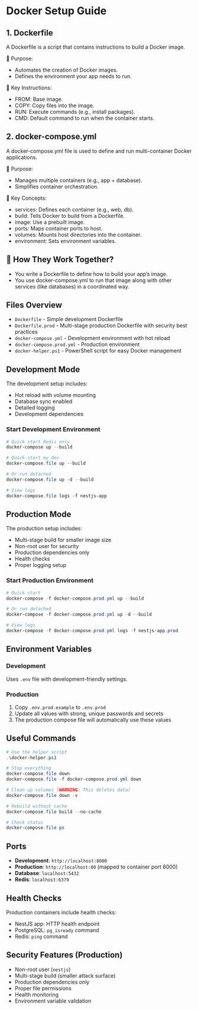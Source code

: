 # Docker Setup Guide

## 1. Dockerfile
A Dockerfile is a script that contains instructions to build a Docker image.

🔹 Purpose:
- Automates the creation of Docker images.
- Defines the environment your app needs to run.

🔹 Key Instructions:
- FROM: Base image.
- COPY: Copy files into the image.
- RUN: Execute commands (e.g., install packages).
- CMD: Default command to run when the container starts.

## 2. docker-compose.yml
A docker-compose.yml file is used to define and run multi-container Docker applications.

🔹 Purpose:
- Manages multiple containers (e.g., app + database).
- Simplifies container orchestration.

🔹 Key Concepts:
- services: Defines each container (e.g., web, db).
- build: Tells Docker to build from a Dockerfile.
- image: Use a prebuilt image.
- ports: Maps container ports to host.
- volumes: Mounts host directories into the container.
- environment: Sets environment variables.

## 🔄 How They Work Together?
- You write a Dockerfile to define how to build your app’s image.
- You use docker-compose.yml to run that image along with other services (like databases) in a coordinated way.

## Files Overview

- `Dockerfile` - Simple development Dockerfile
- `Dockerfile.prod` - Multi-stage production Dockerfile with security best practices
- `docker-compose.yml` - Development environment with hot reload
- `docker-compose.prod.yml` - Production environment
- `docker-helper.ps1` - PowerShell script for easy Docker management

## Development Mode

The development setup includes:
- Hot reload with volume mounting
- Database sync enabled
- Detailed logging
- Development dependencies

### Start Development Environment

```powershell
# Quick start Redis only
docker-compose up --build

# Quick start my dev
docker-compose.file up --build

# Or run detached
docker-compose.file up -d --build

# View logs
docker-compose.file logs -f nestjs-app
```

## Production Mode

The production setup includes:
- Multi-stage build for smaller image size
- Non-root user for security
- Production dependencies only
- Health checks
- Proper logging setup

### Start Production Environment

```powershell
# Quick start
docker-compose -f docker-compose.prod.yml up --build

# Or run detached
docker-compose -f docker-compose.prod.yml up -d --build

# View logs
docker-compose -f docker-compose.prod.yml logs -f nestjs-app.prod
```

## Environment Variables

### Development
Uses `.env` file with development-friendly settings.

### Production
1. Copy `.env.prod.example` to `.env.prod`
2. Update all values with strong, unique passwords and secrets
3. The production compose file will automatically use these values

## Useful Commands

```powershell
# Use the helper script
.\docker-helper.ps1

# Stop everything
docker-compose.file down
docker-compose.file -f docker-compose.prod.yml down

# Clean up volumes (WARNING: This deletes data)
docker-compose.file down -v

# Rebuild without cache
docker-compose.file build --no-cache

# Check status
docker-compose.file ps
```

## Ports

- **Development**: `http://localhost:8000`
- **Production**: `http://localhost:80` (mapped to container port 8000)
- **Database**: `localhost:5432`
- **Redis**: `localhost:6379`

## Health Checks

Production containers include health checks:
- NestJS app: HTTP health endpoint
- PostgreSQL: `pg_isready` command
- Redis: `ping` command

## Security Features (Production)

- Non-root user (`nestjs`)
- Multi-stage build (smaller attack surface)
- Production dependencies only
- Proper file permissions
- Health monitoring
- Environment variable validation
